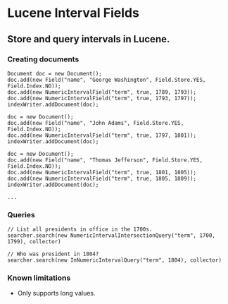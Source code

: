 Lucene Interval Fields
======================

Store and query intervals in Lucene.
------------------------------------

### Creating documents

    Document doc = new Document();
    doc.add(new Field("name", "George Washington", Field.Store.YES, Field.Index.NO));
    doc.add(new NumericIntervalField("term", true, 1789, 1793));
    doc.add(new NumericIntervalField("term", true, 1793, 1797));
    indexWriter.addDocument(doc);

    doc = new Document();
    doc.add(new Field("name", "John Adams", Field.Store.YES, Field.Index.NO));
    doc.add(new NumericIntervalField("term", true, 1797, 1801));
    indexWriter.addDocument(doc);

    doc = new Document();
    doc.add(new Field("name", "Thomas Jefferson", Field.Store.YES, Field.Index.NO));
    doc.add(new NumericIntervalField("term", true, 1801, 1805));
    doc.add(new NumericIntervalField("term", true, 1805, 1809));
    indexWriter.addDocument(doc);

    ...


### Queries

	// List all presidents in office in the 1700s.
	searcher.search(new NumericIntervalIntersectionQuery("term", 1700, 1799), collector)
	
	// Who was president in 1804?
	searcher.search(new InNumericIntervalQuery("term", 1804), collector)


### Known limitations

* Only supports long values.

